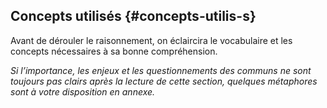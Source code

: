 ## Concepts utilisés {#concepts-utilis-s}

Avant de dérouler le raisonnement, on éclaircira le vocabulaire et les concepts nécessaires à sa bonne compréhension.

_Si l’importance, les enjeux et les questionnements des communs ne sont toujours pas clairs après la lecture de cette section, quelques métaphores sont à votre disposition en annexe._